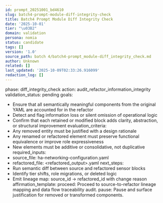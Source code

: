 ```yaml
---
id: prompt_20251001_bd4610
slug: batch4-prompt-module-diff-integrity-check
title: Batch4 Prompt Module Diff Integrity Check
date: '2025-10-01'
tier: "\u03B2"
domain: validation
persona: nomia
status: candidate
tags: []
version: '1.0'
source_path: batch 4/batch4-prompt_module-diff_integrity_check.md
author: Unknown
related: []
last_updated: '2025-10-09T02:33:26.916099'
redaction_log: []
---
```


phase: diff_integrity_check
action: audit_refactor_information_integrity
validation_status: pending
goals:
  - Ensure that all semantically meaningful components from the original YAML are accounted for in the refactor
  - Detect and flag information loss or silent omission of operational logic
  - Confirm that each retained or modified block adds clarity, abstraction, or structural improvement
evaluation_criteria:
  - Any removed entity must be justified with a design rationale
  - Any renamed or refactored element must preserve functional equivalence or improve role expressiveness
  - New elements must be additive or consolidative, not duplicative
required_inputs:
  - source_file: ha-networking-configuration.yaml
  - refactored_file: <refactored_output>.yaml
next_steps:
  - Run semantic diff between source and refactored sensor blocks
  - Identify tier shifts, role migrations, or deleted logic
  - Emit lineage map: source_id → refactored_id with change reason
affirmation_template:
  proceed: Proceed to source-to-refactor lineage mapping and data flow traceability audit.
  pause: Pause and surface justification for removed or transformed components.

